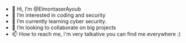 - 👋 Hi, I’m @ElmontaserAyoub
- 👀 I’m interested in coding and security
- 🌱 I’m currently learning cyber security.
- 💞️ I’m looking to collaborate on big projects
- 📫 How to reach me, i'm very talkative you can find me everywhere :) 

<!---
ElmontaserAyoub/ElmontaserAyoub is a ✨ special ✨ repository because its `README.md` (this file) appears on your GitHub profile.
You can click the Preview link to take a look at your changes.
--->
